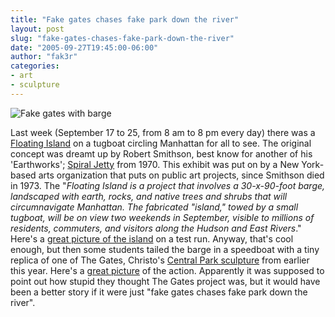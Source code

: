 ```yaml
---
title: "Fake gates chases fake park down the river"
layout: post
slug: "fake-gates-chases-fake-park-down-the-river"
date: "2005-09-27T19:45:00-06:00"
author: "fak3r"
categories:
- art
- sculpture
---
```


![Fake gates with barge](http://fak3r.com/wp-content/uploads/2007/04/gates_barge.jpg)


Last week (September 17 to 25, from 8 am to 8 pm every day) there was a [Floating Island](http://www.whitney.org/exhibition/feat_smithson.shtml) on a tugboat circling Manhattan for all to see. The original concept was dreamt up by Robert Smithson, best know for another of his 'Earthworks'; [Spiral Jetty](http://www.robertsmithson.com/earthworks/spiral_jetty.htm) from 1970. This exhibit was put on by a New York-based arts organization that puts on public art projects, since Smithson died in 1973. The "_Floating Island is a project that involves a 30-x-90-foot barge, landscaped with earth, rocks, and native trees and shrubs that will circumnavigate Manhattan. The fabricated "island," towed by a small tugboat, will be on view two weekends in September, visible to millions of residents, commuters, and visitors along the Hudson and East Rivers_." Here's a [great picture of the island](http://www.nytimes.com/2005/09/16/arts/design/16floa.html?ei=5070&en=71da184f2e2a3f2d&ex=1127966400&adxnnl=1&adxnnlx=1127849024-N9MvjZGeeO5f53t2M506yQ) on a test run. Anyway, that's cool enough, but then some students tailed the barge in a speedboat with a tiny replica of one of The Gates, Christo's [Central Park sculpture](http://www.christojeanneclaude.net/tg.html) from earlier this year. Here's a [great picture](http://cryer.us/images/gates_barge.jpg) of the action. Apparently it was supposed to point out how stupid they thought The Gates project was, but it would have been a better story if it were just "fake gates chases fake park down the river".
